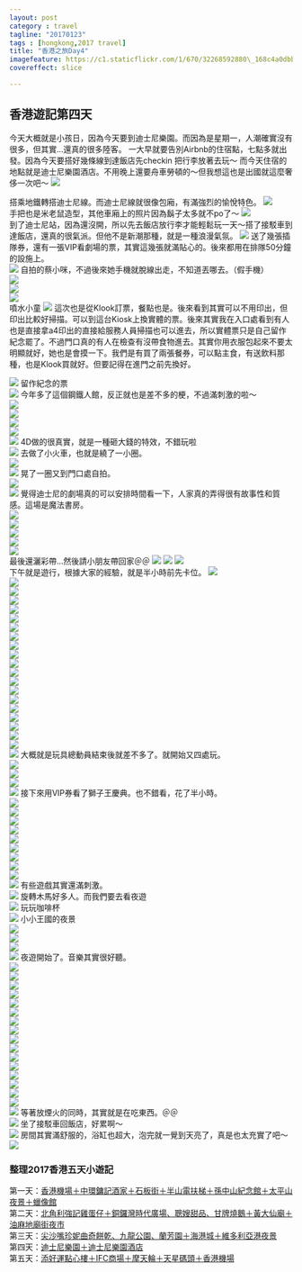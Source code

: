 ```yaml
---
layout: post
category : travel 
tagline: "20170123"
tags : [hongkong,2017 travel]
title: "香港之旅Day4"
imagefeature: https://c1.staticflickr.com/1/670/32268592880\_168c4a0dbb\_b.jpg
covereffect: slice

---
```


## 香港遊記第四天

今天大概就是小孩日，因為今天要到迪士尼樂園。而因為是星期一，人潮確實沒有很多，但其實...還真的很多陸客。
一大早就要告別Airbnb的住宿點，七點多就出發。因為今天要搭好幾條線到達飯店先checkin 把行李放著去玩～
而今天住宿的地點就是迪士尼樂園酒店。不用晚上還要舟車勞頓的～但我想這也是出國就這麼奢侈一次吧～
![](https://farm1.staticflickr.com/572/32525639921_c293291acc_o.png)

搭乘地鐵轉搭迪士尼線。而迪士尼線就很像包廂，有滿強烈的愉悅特色。
![](https://farm1.staticflickr.com/723/31835630233_f40ebf61b2_b.jpg)  
手把也是米老鼠造型，其他車廂上的照片因為鬍子太多就不po了～
![](https://farm1.staticflickr.com/662/31835632053_af6edc1da1_b.jpg)  
到了迪士尼站，因為還沒開，所以先去飯店放行李才能輕鬆玩一天～搭了接駁車到達飯店，還真的很氣派。但他不是新潮那種，就是一種浪漫氣氛。
![](https://farm1.staticflickr.com/323/31835633513_a30f95b99a_b.jpg)
送了幾張插隊券，還有一張VIP看劇場的票，其實這幾張就滿貼心的。後來都用在排隊50分鐘的設施上。  
![](https://farm1.staticflickr.com/707/31804824174_11e5129b35_b.jpg)
自拍的蔡小咪，不過後來她手機就脫線出走，不知道丟哪去。（假手機）  
![](https://farm1.staticflickr.com/647/31835637753_227fc06b90_b.jpg)  
![](https://farm1.staticflickr.com/470/31835638773_a08df03555_b.jpg)  
![](https://farm1.staticflickr.com/271/32494746712_77ce7cacea_b.jpg)  
噴水小童
![](https://farm1.staticflickr.com/579/32494748792_83bf591724_b.jpg)
這次也是從Klook訂票，餐點也是。後來看到其實可以不用印出，但印出比較好掃描。可以到這台Kiosk上換實體的票。後來其實我在入口處看到有人也是直接拿a4印出的直接給服務人員掃描也可以進去，所以實體票只是自己留作紀念罷了。不過門口真的有人在檢查有沒帶食物進去。其實你用衣服包起來不要太明顯就好，她也是會摸一下。我們是有買了兩張餐券，可以點主食，有送飲料那種，也是Klook買就好。但要記得在進門之前先換好。
  
![](https://farm1.staticflickr.com/586/31835653963_795794f66c_b.jpg)
留作紀念的票  
![](https://farm1.staticflickr.com/743/32647882615_c304121a11_b.jpg)
今年多了這個鋼鐵人館，反正就也是差不多的梗，不過滿刺激的啦～  
![](https://farm1.staticflickr.com/398/32647883825_a46b446875_b.jpg)  
![](https://farm1.staticflickr.com/687/32494755462_17becbb2b2_b.jpg)  
![](https://farm1.staticflickr.com/762/32494756652_836b0b51bc_b.jpg)  
![](https://farm1.staticflickr.com/580/32494757692_a79d8d4b0b_b.jpg)  
![](https://farm1.staticflickr.com/338/32268571220_2a02916873_b.jpg)
4D做的很真實，就是一種砸大錢的特效，不錯玩啦  
![](https://farm1.staticflickr.com/463/32525346491_bba56e8b66_b.jpg)
去做了小火車，也就是繞了一小圈。  
![](https://farm1.staticflickr.com/375/31835678763_8792385479_b.jpg)  
![](https://farm1.staticflickr.com/350/31835680283_b00c66d23d_b.jpg)
晃了一圈又到門口處自拍。  
![](https://farm1.staticflickr.com/568/32607046496_0808b605e2_b.jpg)  
![](https://farm1.staticflickr.com/418/32607048376_6a29a86199_b.jpg)
覺得迪士尼的劇場真的可以安排時間看一下，人家真的弄得很有故事性和質感。這場是魔法書房。  
![](https://farm1.staticflickr.com/510/32607050086_50eb5a08a7_b.jpg)  
![](https://farm1.staticflickr.com/579/32607051636_187c9fdfe6_b.jpg)  
![](https://farm1.staticflickr.com/558/32607052566_08b73e106e_b.jpg)  
![](https://farm1.staticflickr.com/371/32607054686_911e91992d_b.jpg)  
![](https://farm1.staticflickr.com/670/32268592880_168c4a0dbb_b.jpg)  
最後還灑彩帶...然後請小朋友帶回家＠＠
![](https://farm1.staticflickr.com/560/32607058306_3172d54370_b.jpg)
![](https://farm1.staticflickr.com/306/31835694663_e562722dd8_b.jpg)
![](https://farm1.staticflickr.com/772/32494771682_44a2a3110f_b.jpg)  
下午就是遊行，根據大家的經驗，就是半小時前先卡位。
![](https://farm1.staticflickr.com/531/31835700173_507637d74e_b.jpg)  
![](https://farm1.staticflickr.com/701/31835702163_d2839cf99d_b.jpg)  
![](https://farm1.staticflickr.com/570/31835704433_fd15613387_b.jpg)  
![](https://farm1.staticflickr.com/279/31835706363_0b014042ed_b.jpg)  
![](https://farm1.staticflickr.com/566/31835708083_2b0ca0fdba_b.jpg)  
![](https://farm1.staticflickr.com/404/31835710013_c4781e0612_b.jpg)  
![](https://farm1.staticflickr.com/743/31835712313_186c5ab999_b.jpg)  
![](https://farm1.staticflickr.com/263/32647923385_3a369be14b_b.jpg)  
![](https://farm1.staticflickr.com/362/32525379661_efb4128290_b.jpg)  
![](https://farm1.staticflickr.com/602/32525380991_ba832b836f_b.jpg)  
![](https://farm1.staticflickr.com/595/32494797362_9ffa8c0afa_b.jpg)  
![](https://farm1.staticflickr.com/312/32607084086_2f42d6d12f_b.jpg)  
![](https://farm1.staticflickr.com/496/32494800332_3ee983892d_b.jpg)  
![](https://farm1.staticflickr.com/577/32647931175_aa16dd4e4b_b.jpg)  
![](https://farm1.staticflickr.com/743/32268621610_1548b3e6fc_b.jpg)  
![](https://farm1.staticflickr.com/725/32525391521_71ebf8472c_b.jpg)  
![](https://farm1.staticflickr.com/554/32607099456_d89eba7896_b.jpg)  
![](https://farm1.staticflickr.com/412/31804879864_28cd1d36c6_b.jpg)  
![](https://farm1.staticflickr.com/506/32494809572_9779ae5789_b.jpg)  
![](https://farm1.staticflickr.com/266/32647941745_33e580a190_b.jpg)  
![](https://farm1.staticflickr.com/684/31804884504_532fa5e7d1_b.jpg)
大概就是玩具總動員結束後就差不多了。就開始又四處玩。  
![](https://farm1.staticflickr.com/772/32607108266_f1dd6639fb_b.jpg)  
![](https://farm1.staticflickr.com/492/32647949545_5dd8f8f5ee_b.jpg)  
![](https://farm1.staticflickr.com/269/32525407161_e22f53e18f_b.jpg)  
![](https://farm1.staticflickr.com/469/32607114086_dca71cf9f0_b.jpg)
接下來用VIP券看了獅子王慶典。也不錯看，花了半小時。  
![](https://farm1.staticflickr.com/738/32494820742_7fb107af30_b.jpg)  
![](https://farm1.staticflickr.com/630/32268647480_4e8f08de4f_b.jpg)  
![](https://farm1.staticflickr.com/512/32525417801_bfd2e79c8d_b.jpg)  
![](https://farm1.staticflickr.com/668/32525419051_8ec8052394_b.jpg)  
![](https://farm1.staticflickr.com/667/32494825082_d1ceda8121_b.jpg)  
![](https://farm1.staticflickr.com/338/32607128126_f22bc52ea0_b.jpg)  
![](https://farm1.staticflickr.com/318/32494826162_9958afc02a_b.jpg)  
![](https://farm1.staticflickr.com/746/32494826702_a6e6130813_b.jpg)  
![](https://farm1.staticflickr.com/472/32607135736_0c51f4cce4_b.jpg)  
![](https://farm1.staticflickr.com/520/32607138286_907a01bd27_b.jpg)
有些遊戲其實還滿刺激。  
![](https://farm1.staticflickr.com/270/31804912524_2ce49454ff_b.jpg)
旋轉木馬好多人。而我們要去看夜遊  
![](https://farm1.staticflickr.com/635/32607143726_7a1477169f_b.jpg)
玩玩咖啡杯  
![](https://farm1.staticflickr.com/639/32525433201_294dc8d463_b.jpg)
小小王國的夜景  
![](https://farm1.staticflickr.com/615/32268679530_6d7943abe5_b.jpg)  
![](https://farm1.staticflickr.com/541/32607151676_fe16216321_b.jpg)  
![](https://farm1.staticflickr.com/533/32268685090_50f3298a25_b.jpg)  
![](https://farm1.staticflickr.com/410/31835763803_f9b03c0e83_b.jpg)
夜遊開始了。音樂其實很好聽。  
![](https://farm1.staticflickr.com/526/32494836862_1048c2d5f8_b.jpg)  
![](https://farm1.staticflickr.com/658/32494837952_773de4e1f9_b.jpg)  
![](https://farm1.staticflickr.com/749/32525445441_5e9053fb7b_b.jpg)  
![](https://farm1.staticflickr.com/675/32607164826_39f72d080d_b.jpg)  
![](https://farm1.staticflickr.com/549/32268699910_bc4b25ce6f_b.jpg)  
![](https://farm1.staticflickr.com/277/32494843772_0d774d531a_b.jpg)  
![](https://farm1.staticflickr.com/543/32494845982_3a55c33101_b.jpg)  
![](https://farm1.staticflickr.com/355/32525454531_a9b9a80e70_b.jpg)  
![](https://farm1.staticflickr.com/704/32525457041_502b57f16b_b.jpg)  
![](https://farm1.staticflickr.com/751/32525459721_e22246e70e_b.jpg)  
![](https://farm1.staticflickr.com/713/31804937614_c02b11a54e_b.jpg)  
![](https://farm1.staticflickr.com/551/32525466621_65f6ea3f75_b.jpg)  
![](https://farm1.staticflickr.com/420/31835777563_6153897dee_b.jpg)  
![](https://farm1.staticflickr.com/570/32494862452_6e9b7d3c46_b.jpg)  
![](https://farm1.staticflickr.com/354/32607187236_41cfa586b2_b.jpg)  
![](https://farm1.staticflickr.com/395/31804943724_942dae0ec7_b.jpg)  
![](https://farm1.staticflickr.com/327/32525480251_8cce3ef803_b.jpg)
等著放煙火的同時，其實就是在吃東西。＠＠  
![](https://farm1.staticflickr.com/432/32607191806_08a76c5a90_b.jpg)
坐了接駁車回飯店，好累啊～  
![](https://farm1.staticflickr.com/299/31835784303_1bb0ab48df_b.jpg)
房間其實滿舒服的，浴缸也超大，泡完就一覺到天亮了，真是也太充實了吧～  
![](https://farm1.staticflickr.com/547/32525484481_995824d6cd_b.jpg)  

### 整理2017香港五天小遊記
第一天：[香港機場＋中環鏞記酒家＋石板街＋半山電扶梯＋孫中山紀念館＋太平山夜景＋蠟像館](http://dearsherlock.github.io/travel/hongkong-day1-guide)  
第二天：[北角利強記雞蛋仔＋銅鑼灣時代廣場、聰嫂甜品、甘牌燒鵝＋黃大仙廟＋油麻地廟街夜市](http://dearsherlock.github.io/travel/hongkong-day2)  
第三天：[尖沙嘴珍妮曲奇餅乾、九龍公園、蘭芳園＋海港城＋維多利亞港夜景](http://dearsherlock.github.io/travel/hongkong-day3)  
第四天：[迪士尼樂園＋迪士尼樂園酒店](http://dearsherlock.github.io/travel/hongkong-day4)  
第五天：[添好運點心樓＋IFC商場＋摩天輪＋天星碼頭＋香港機場](http://dearsherlock.github.io/travel/hongkong-day5)
